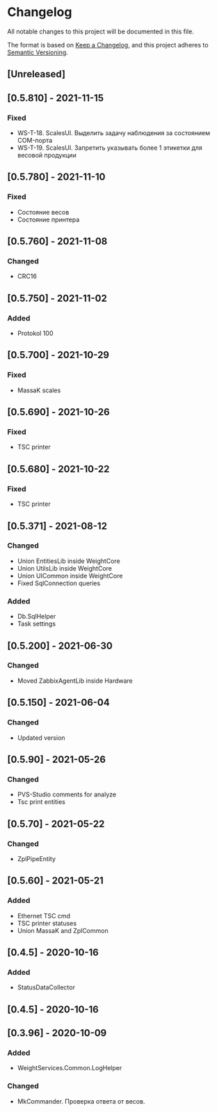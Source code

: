 ﻿# Changelog
All notable changes to this project will be documented in this file.

The format is based on [Keep a Changelog](https://keepachangelog.com/en/1.0.0/),
and this project adheres to [Semantic Versioning](https://semver.org/spec/v2.0.0.html).

## [Unreleased]

## [0.5.810] - 2021-11-15
### Fixed
- WS-T-18. ScalesUI. Выделить задачу наблюдения за состоянием COM-порта
- WS-T-19. ScalesUI. Запретить указывать более 1 этикетки для весовой продукции

## [0.5.780] - 2021-11-10
### Fixed
- Состояние весов
- Состояние принтера

## [0.5.760] - 2021-11-08
### Changed
- CRC16

## [0.5.750] - 2021-11-02
### Added
- Protokol 100

## [0.5.700] - 2021-10-29
### Fixed
- MassaK scales

## [0.5.690] - 2021-10-26
### Fixed
- TSC printer

## [0.5.680] - 2021-10-22
### Fixed
- TSC printer

## [0.5.371] - 2021-08-12
### Changed
- Union EntitiesLib inside WeightCore
- Union UtilsLib inside WeightCore
- Union UICommon inside WeightCore
- Fixed SqlConnection queries
### Added
- Db.SqlHelper
- Task settings

## [0.5.200] - 2021-06-30
### Changed
- Moved ZabbixAgentLib inside Hardware

## [0.5.150] - 2021-06-04
### Changed
- Updated version

## [0.5.90] - 2021-05-26
### Changed
- PVS-Studio comments for analyze
- Tsc print entities

## [0.5.70] - 2021-05-22
### Changed
- ZplPipeEntity

## [0.5.60] - 2021-05-21
### Added
- Ethernet TSC cmd
- TSC printer statuses
- Union MassaK and ZplCommon

## [0.4.5] - 2020-10-16
### Added
- StatusDataCollector

## [0.4.5] - 2020-10-16

## [0.3.96] - 2020-10-09
### Added
- WeightServices.Common.LogHelper
### Changed
- MkCommander. Проверка ответа от весов.

